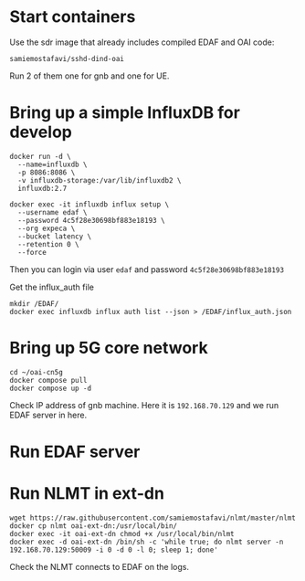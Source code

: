 # Start containers

Use the sdr image that already includes compiled EDAF and OAI code:
```
samiemostafavi/sshd-dind-oai
```
Run 2 of them one for gnb and one for UE.


# Bring up a simple InfluxDB for develop

```
docker run -d \
  --name=influxdb \
  -p 8086:8086 \
  -v influxdb-storage:/var/lib/influxdb2 \
  influxdb:2.7
```

```
docker exec -it influxdb influx setup \
  --username edaf \
  --password 4c5f28e30698bf883e18193 \
  --org expeca \
  --bucket latency \
  --retention 0 \
  --force
```

Then you can login via user `edaf` and password `4c5f28e30698bf883e18193`

Get the influx_auth file
```
mkdir /EDAF/
docker exec influxdb influx auth list --json > /EDAF/influx_auth.json
```

# Bring up 5G core network

```
cd ~/oai-cn5g
docker compose pull
docker compose up -d
```
Check IP address of gnb machine. Here it is `192.168.70.129` and we run EDAF server in here.

# Run EDAF server


# Run NLMT in ext-dn

```
wget https://raw.githubusercontent.com/samiemostafavi/nlmt/master/nlmt
docker cp nlmt oai-ext-dn:/usr/local/bin/
docker exec -it oai-ext-dn chmod +x /usr/local/bin/nlmt
docker exec -d oai-ext-dn /bin/sh -c 'while true; do nlmt server -n 192.168.70.129:50009 -i 0 -d 0 -l 0; sleep 1; done'
```

Check the NLMT connects to EDAF on the logs.
